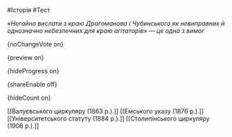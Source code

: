 #Історія #Тест

*«Негайно вислати з краю Драгоманова і Чубинського як невиправних й однозначно небезпечних для краю агітаторів» — це одна з вимог*

{noChangeVote on}

{preview on}

{hideProgress on}

{shareEnable off}

{hideCount on}

[[Валуєвського циркуляру (1863 р.).]]
[[Емського указу (1876 р.).]]
[[Університетського статуту (1884 р.).]]
[[Столипінського циркуляру (1906 р.).]]
